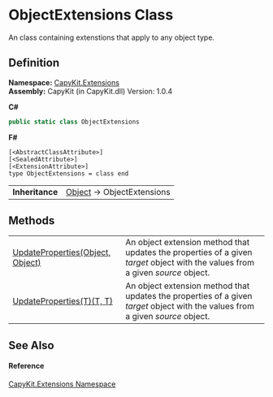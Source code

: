 # ObjectExtensions Class


An class containing extenstions that apply to any object type.



## Definition
**Namespace:** <a href="N_CapyKit_Extensions.md">CapyKit.Extensions</a>  
**Assembly:** CapyKit (in CapyKit.dll) Version: 1.0.4

**C#**
``` C#
public static class ObjectExtensions
```
**F#**
``` F#
[<AbstractClassAttribute>]
[<SealedAttribute>]
[<ExtensionAttribute>]
type ObjectExtensions = class end
```

<table><tr><td><strong>Inheritance</strong></td><td><a href="https://learn.microsoft.com/dotnet/api/system.object" target="_blank" rel="noopener noreferrer">Object</a>  →  ObjectExtensions</td></tr>
</table>



## Methods
<table>
<tr>
<td><a href="M_CapyKit_Extensions_ObjectExtensions_UpdateProperties.md">UpdateProperties(Object, Object)</a></td>
<td>An object extension method that updates the properties of a given <em>target</em> object with the values from a given <em>source</em> object.</td></tr>
<tr>
<td><a href="M_CapyKit_Extensions_ObjectExtensions_UpdateProperties__1.md">UpdateProperties(T)(T, T)</a></td>
<td>An object extension method that updates the properties of a given <em>target</em> object with the values from a given <em>source</em> object.</td></tr>
</table>

## See Also


#### Reference
<a href="N_CapyKit_Extensions.md">CapyKit.Extensions Namespace</a>  
